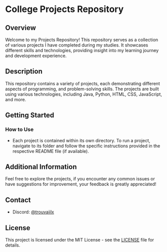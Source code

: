 # College Projects Repository

## Overview

Welcome to my Projects Repository! This repository serves as a collection of various projects I have completed during my studies. It showcases different skills and technologies, providing insight into my learning journey and development experience.

## Description

This repository contains a variety of projects, each demonstrating different aspects of programming, and problem-solving skills. The projects are built using various technologies, including Java, Python, HTML, CSS, JavaScript, and more.

## Getting Started

### How to Use
- Each project is contained within its own directory. To run a project, navigate to its folder and follow the specific instructions provided in the respective README file (if available).

## Additional Information

Feel free to explore the projects, if you encounter any common issues or have suggestions for improvement, your feedback is greatly appreciated!

## Contact

- Discord: [@trouvaiilx](https://discordapp.com/users/trouvaiilx)

## License
This project is licensed under the MIT License - see the [LICENSE](LICENSE) file for details.